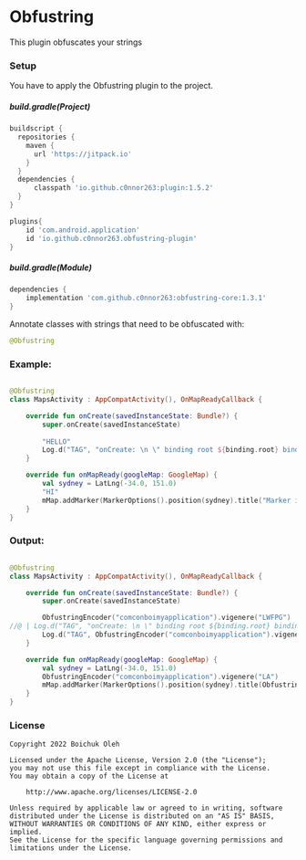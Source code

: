 # Obfustring

This plugin obfuscates your strings

### Setup
You have to apply the Obfustring plugin to the project.

##### build.gradle(Project)
```groovy
buildscript {
  repositories {
    maven { 
      url 'https://jitpack.io' 
    }
  }
  dependencies {
      classpath 'io.github.c0nnor263:plugin:1.5.2'
  }
}

plugins{
    id 'com.android.application'
    id 'io.github.c0nnor263.obfustring-plugin'
}
```

##### build.gradle(Module)
```groovy
dependencies {
    implementation 'com.github.c0nnor263:obfustring-core:1.3.1'
}
```


Annotate classes with strings that need to be obfuscated with: 
```kotlin
@Obfustring
```

### Example:

```kotlin

@Obfustring
class MapsActivity : AppCompatActivity(), OnMapReadyCallback {

    override fun onCreate(savedInstanceState: Bundle?) {
        super.onCreate(savedInstanceState)
        
        "HELLO"
        Log.d("TAG", "onCreate: \n \" binding root ${binding.root} binding def $binding def ")
    }

    override fun onMapReady(googleMap: GoogleMap) {
        val sydney = LatLng(-34.0, 151.0)
        "HI"
        mMap.addMarker(MarkerOptions().position(sydney).title("Marker in Sydney 5"))
    }
}
```

### Output:
```kotlin

@Obfustring
class MapsActivity : AppCompatActivity(), OnMapReadyCallback {

    override fun onCreate(savedInstanceState: Bundle?) {
        super.onCreate(savedInstanceState)

        ObfustringEncoder("comconboimyapplication").vigenere("LWFPG")
//@ | Log.d("TAG", "onCreate: \n \" binding root ${binding.root} binding def $binding def ")
        Log.d("TAG", ObfustringEncoder("comconboimyapplication").vigenere("mzWpqnsq: \n \" twpdtyv jmoa ¦${binding.root}¦ tuabube pre ¦$binding¦ pwt "))
    }

    override fun onMapReady(googleMap: GoogleMap) {
        val sydney = LatLng(-34.0, 151.0)
        ObfustringEncoder("comconboimyapplication").vigenere("LA")
        mMap.addMarker(MarkerOptions().position(sydney).title(ObfustringEncoder("comconboimyapplication").vigenere("Qmfiqe hz Qmfnpj 5")))
    }
}

```

### License
    Copyright 2022 Boichuk Oleh

    Licensed under the Apache License, Version 2.0 (the "License");
    you may not use this file except in compliance with the License.
    You may obtain a copy of the License at

        http://www.apache.org/licenses/LICENSE-2.0

    Unless required by applicable law or agreed to in writing, software
    distributed under the License is distributed on an "AS IS" BASIS,
    WITHOUT WARRANTIES OR CONDITIONS OF ANY KIND, either express or implied.
    See the License for the specific language governing permissions and
    limitations under the License.
